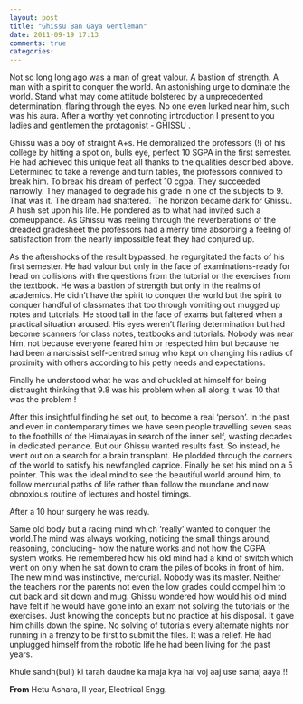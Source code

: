 ```yaml
---
layout: post
title: "Ghissu Ban Gaya Gentleman"
date: 2011-09-19 17:13
comments: true
categories: 
---
```

Not so long long ago was a man of great valour. A bastion of strength. A man with a  spirit to conquer the world. An astonishing urge to dominate the world. Stand what may come attitude bolstered by a unprecedented determination, flaring through the eyes. No one even lurked near him, such was his aura. After a worthy yet connoting introduction I present to you ladies and gentlemen the protagonist - GHISSU .

Ghissu was a boy of straight  A+s. He demoralized the professors (!) of his college by hitting a spot on, bulls eye, perfect 10 SGPA in the first semester. He had achieved this unique feat all thanks to the qualities described above.
Determined to take a revenge and turn tables, the professors connived to break him. To break his dream of perfect 10 cgpa. They succeeded narrowly. They managed to degrade his grade in one of the subjects to 9. That was it. The dream had shattered. The horizon became dark for Ghissu. A hush set upon his life. He pondered as to what had invited such a comeuppance. As Ghissu was reeling through the reverberations of the dreaded gradesheet the professors had a merry time  absorbing a feeling of satisfaction from the nearly impossible feat they had conjured up.
<!--more-->
As the aftershocks of the result bypassed, he regurgitated the facts of his first semester. He had valour but only in the face of examinations-ready for head on collisions with the questions from the tutorial or the exercises from the textbook. He was a bastion of strength but only in the realms of academics. He didn’t have the spirit to conquer the world but the spirit to conquer handful of classmates that too through vomiting out mugged up notes and tutorials. He stood tall in the face of exams but faltered when a practical situation aroused. His eyes weren’t flaring determination but had become scanners for class notes, textbooks and tutorials. Nobody was near him, not because everyone feared him or respected him but because he had been a narcissist self-centred smug who kept on changing his radius of proximity with others according to his petty needs and expectations.

Finally he understood what he was and chuckled at himself for being distraught thinking that 9.8 was his problem when all along it was 10 that was the problem !

After this insightful finding he set out, to become a real ‘person’. In the past and even in contemporary times we have seen people travelling seven seas to the foothills of the Himalayas in search of the inner self, wasting decades in dedicated penance. But our Ghissu wanted results fast. So instead, he went out on a search for a brain transplant. He plodded through the corners of the world to satisfy his newfangled caprice. Finally he set his mind on a 5 pointer. This was the ideal mind to see the beautiful world around him, to follow mercurial paths of life rather than follow the mundane and now obnoxious routine of lectures and hostel timings.

After a 10 hour surgery he was ready.

Same old body but a racing mind which ‘really’ wanted to conquer the world.The mind was always working, noticing the small things around, reasoning, concluding- how the nature works and not how the CGPA system works. He remembered how his old mind had a kind of switch which went on only when he sat down to cram the piles of books in front of him. The new mind was instinctive, mercurial. Nobody was its master. Neither the teachers nor the parents not even the low grades could compel him to cut back and sit down and mug. Ghissu wondered how would his old mind have felt if he would have gone into an exam not solving the tutorials or the exercises. Just knowing the concepts but no practice at his disposal. It gave him chills down the spine. No solving of tutorials every alternate nights nor running in a frenzy to be first to submit the files. It was a relief. He had unplugged himself from the robotic life he had been living for the past years.

Khule sandh(bull) ki tarah daudne ka maja kya hai voj aaj use samaj aaya !!

<strong>From</strong>
Hetu Ashara,
II year, Electrical Engg.
